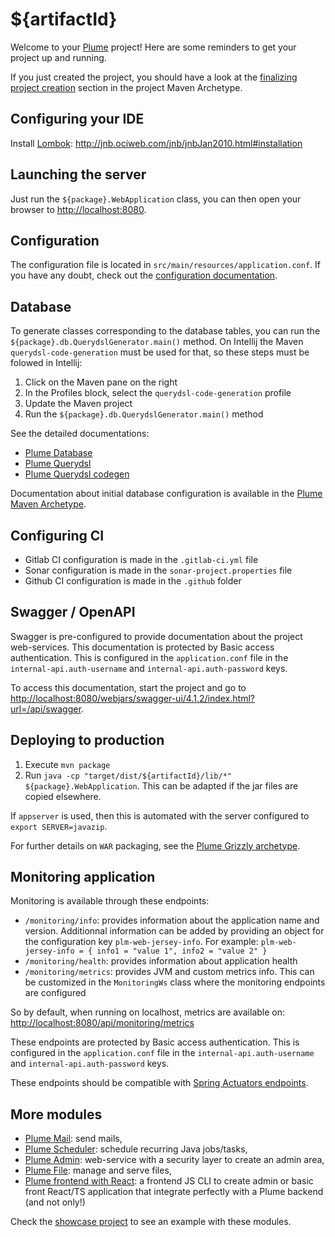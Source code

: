 ${artifactId}
=============

Welcome to your [Plume](https://github.com/Coreoz/Plume) project!
Here are some reminders to get your project up and running.

If you just created the project, you should have a look at the [finalizing project creation](https://github.com/Coreoz/Plume-archetypes/blob/master/plume-archetype-querydsl-jersey-guice-grizzly#finalizing-project-creation) section in the project Maven Archetype.

Configuring your IDE
--------------------
Install [Lombok](https://projectlombok.org/): http://jnb.ociweb.com/jnb/jnbJan2010.html#installation

Launching the server
--------------------
Just run the `${package}.WebApplication` class, you can then open your browser to <http://localhost:8080>.

Configuration
-------------
The configuration file is located in `src/main/resources/application.conf`.
If you have any doubt, check out the [configuration documentation](https://github.com/Coreoz/Plume/tree/master/plume-conf). 

Database
--------
To generate classes corresponding to the database tables,
you can run the `${package}.db.QuerydslGenerator.main()` method.
On Intellij the Maven `querydsl-code-generation` must be used for that, so these steps must be folowed in Intellij:
1. Click on the Maven pane on the right
2. In the Profiles block, select the `querydsl-code-generation` profile
3. Update the Maven project
4. Run the `${package}.db.QuerydslGenerator.main()` method

See the detailed documentations:
- [Plume Database](https://github.com/Coreoz/Plume/tree/master/plume-db)
- [Plume Querydsl](https://github.com/Coreoz/Plume/tree/master/plume-db-querydsl)
- [Plume Querydsl codegen](https://github.com/Coreoz/Plume/tree/master/plume-db-querydsl-codegen)

Documentation about initial database configuration is available in the [Plume Maven Archetype](https://github.com/Coreoz/Plume-archetypes/blob/master/plume-archetype-querydsl-jersey-guice-grizzly#database-configuration).

Configuring CI
--------------
- Gitlab CI configuration is made in the `.gitlab-ci.yml` file
- Sonar configuration is made in the `sonar-project.properties` file
- Github CI configuration is made in the `.github` folder

Swagger / OpenAPI
-----------------
Swagger is pre-configured to provide documentation about the project web-services.
This documentation is protected by Basic access authentication. This is configured in the `application.conf` file
in the `internal-api.auth-username` and `internal-api.auth-password` keys.

To access this documentation, start the project
and go to <http://localhost:8080/webjars/swagger-ui/4.1.2/index.html?url=/api/swagger>.

Deploying to production
-----------------------
1. Execute `mvn package`
2. Run `java -cp "target/dist/${artifactId}/lib/*" ${package}.WebApplication`. This can be adapted if the jar files are copied elsewhere.

If `appserver` is used, then this is automated with the server configured to `export SERVER=javazip`.

For further details on `WAR` packaging, see the [Plume Grizzly archetype](https://github.com/Coreoz/Plume-archetypes/tree/master/plume-archetype-querydsl-jersey-guice-grizzly).

Monitoring application
----------------------
Monitoring is available through these endpoints:
- `/monitoring/info`: provides information about the application name and version. Additionnal information can be added by providing an object for the configuration key `plm-web-jersey-info`. For example: `plm-web-jersey-info = { info1 = "value 1", info2 = "value 2" }`
- `/monitoring/health`: provides information about application health
- `/monitoring/metrics`: provides JVM and custom metrics info. This can be customized in the `MonitoringWs` class where the monitoring endpoints are configured

So by default, when running on localhost, metrics are available on: <http://localhost:8080/api/monitoring/metrics>

These endpoints are protected by Basic access authentication. This is configured in the `application.conf` file
in the `internal-api.auth-username` and `internal-api.auth-password` keys.

These endpoints should be compatible with [Spring Actuators endpoints](https://docs.spring.io/spring-boot/docs/current/reference/html/actuator.html#actuator.endpoints).

More modules
------------
- [Plume Mail](https://github.com/Coreoz/Plume/tree/master/plume-mail): send mails,
- [Plume Scheduler](https://github.com/Coreoz/Plume/tree/master/plume-scheduler): schedule recurring Java jobs/tasks,
- [Plume Admin](https://github.com/Coreoz/Plume-admin): web-service with a security layer to create an admin area,
- [Plume File](https://github.com/Coreoz/Plume-file): manage and serve files,
- [Plume frontend with React](https://github.com/Coreoz/create-plume-react-project): a frontend JS CLI to create admin or basic front React/TS application that integrate perfectly with a Plume backend (and not only!)

Check the [showcase project](https://github.com/Coreoz/Plume-showcase)
to see an example with these modules.
